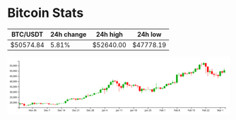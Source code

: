 # Bitcoin Stats

BTC/USDT|24h change|24h high|24h low|
|---|---|---|---|
|$50574.84|5.81%|$52640.00|$47778.19|

<img src="./chart.svg">
